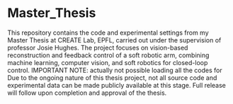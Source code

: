 # Master_Thesis
This repository contains the code and experimental settings from my Master Thesis at CREATE Lab, EPFL, carried out under the supervision of professor Josie Hughes. The project focuses on vision-based reconstruction and feedback control of a soft robotic arm, combining machine learning, computer vision, and soft robotics for closed-loop control. IMPORTANT NOTE: actually not possible loading all the codes for Due to the ongoing nature of this thesis project, not all source code and experimental data can be made publicly available at this stage. Full release will follow upon completion and approval of the thesis.
